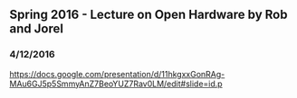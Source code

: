 ## Spring 2016 - Lecture on Open Hardware by Rob and Jorel
### 4/12/2016

https://docs.google.com/presentation/d/11hkgxxGonRAg-MAu6GJ5p5SmmyAnZ7BeoYUZ7Rav0LM/edit#slide=id.p
